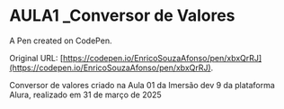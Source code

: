 # AULA1 _Conversor de Valores

A Pen created on CodePen.

Original URL: [https://codepen.io/EnricoSouzaAfonso/pen/xbxQrRJ](https://codepen.io/EnricoSouzaAfonso/pen/xbxQrRJ).

Conversor de valores criado na Aula 01 da Imersão dev 9 da plataforma Alura, realizado em 31 de março de 2025